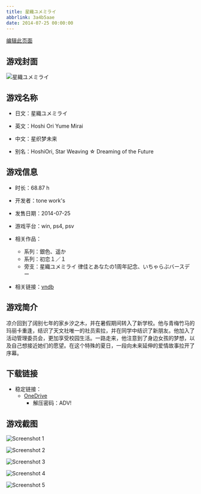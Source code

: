 ```yaml
---
title: 星織ユメミライ
abbrlink: 3a4b5aae
date: 2014-07-25 00:00:00
---
```

[编辑此页面](https://github.com/ACG-3/ADV3-source/blob/main/source/_posts/games/%E6%98%9F%E7%B9%94%E3%83%A6%E3%83%A1%E3%83%9F%E3%83%A9%E3%82%A4.md)

## 游戏封面

![星織ユメミライ](https://pan.timero.xyz/onedrive/img_lib_001/%E6%98%9F%E7%B9%94%E3%83%A6%E3%83%A1%E3%83%9F%E3%83%A9%E3%82%A4_cover.avif)


## 游戏名称

- 日文：星織ユメミライ
- 英文：Hoshi Ori Yume Mirai
- 中文：星织梦未来

- 别名：HoshiOri, Star Weaving ☆ Dreaming of the Future


## 游戏信息

- 时长：68.87 h
- 开发者：tone work's
- 发售日期：2014-07-25
- 游戏平台：win, ps4, psv
- 相关作品：
   - 系列：銀色、遥か
   - 系列：初恋１／１
   - 旁支：星織ユメミライ 律佳とあなたの1周年記念、いちゃらぶバースデー

- 相关链接：[vndb](https://vndb.org/v14265)


## 游戏简介

凉介回到了阔别七年的家乡汐之木，并在暑假期间转入了新学校。他与青梅竹马的玛丽卡重逢，结识了天文社唯一的社员索拉，并在同学中结识了新朋友。他加入了活动管理委员会，更加享受校园生活。一路走来，他注意到了身边女孩的梦想，以及自己想接近她们的愿望。在这个特殊的夏日，一段向未来延伸的爱情故事拉开了序幕。




## 下载链接

- 稳定链接：
    - [OneDrive](https://pan.timero.xyz/onedrive/adv_lib_001/%E6%98%9F%E7%B9%94%E3%83%A6%E3%83%A1%E3%83%9F%E3%83%A9%E3%82%A4)
        - 解压密码：ADV!



## 游戏截图


![Screenshot 1](https://pan.timero.xyz/onedrive/img_lib_001/%E6%98%9F%E7%B9%94%E3%83%A6%E3%83%A1%E3%83%9F%E3%83%A9%E3%82%A4_Screenshot_1.avif)

![Screenshot 2](https://pan.timero.xyz/onedrive/img_lib_001/%E6%98%9F%E7%B9%94%E3%83%A6%E3%83%A1%E3%83%9F%E3%83%A9%E3%82%A4_Screenshot_2.avif)

![Screenshot 3](https://pan.timero.xyz/onedrive/img_lib_001/%E6%98%9F%E7%B9%94%E3%83%A6%E3%83%A1%E3%83%9F%E3%83%A9%E3%82%A4_Screenshot_3.avif)

![Screenshot 4](https://pan.timero.xyz/onedrive/img_lib_001/%E6%98%9F%E7%B9%94%E3%83%A6%E3%83%A1%E3%83%9F%E3%83%A9%E3%82%A4_Screenshot_4.avif)

![Screenshot 5](https://pan.timero.xyz/onedrive/img_lib_001/%E6%98%9F%E7%B9%94%E3%83%A6%E3%83%A1%E3%83%9F%E3%83%A9%E3%82%A4_Screenshot_5.avif)


